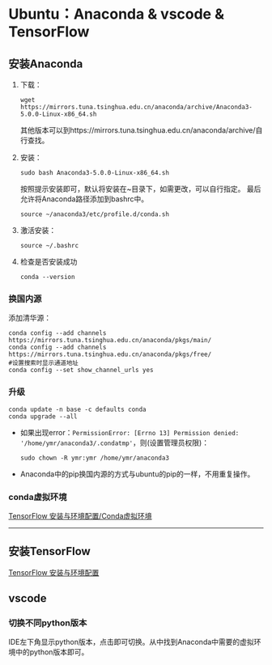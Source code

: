 # Ubuntu：Anaconda & vscode & TensorFlow

## 安装Anaconda
1. 下载：
    ```
    wget https://mirrors.tuna.tsinghua.edu.cn/anaconda/archive/Anaconda3-5.0.0-Linux-x86_64.sh
    ```
    其他版本可以到https://mirrors.tuna.tsinghua.edu.cn/anaconda/archive/自行查找。

2. 安装：
    ```
    sudo bash Anaconda3-5.0.0-Linux-x86_64.sh
    ```
    按照提示安装即可，默认将安装在~目录下，如需更改，可以自行指定。
    最后允许将Anaconda路径添加到bashrc中。

    ```
    source ~/anaconda3/etc/profile.d/conda.sh
    ```

3. 激活安装：
    ```
    source ~/.bashrc
    ```

4. 检查是否安装成功
    ```
    conda --version
    ```

### 换国内源
添加清华源：
```
conda config --add channels https://mirrors.tuna.tsinghua.edu.cn/anaconda/pkgs/main/
conda config --add channels https://mirrors.tuna.tsinghua.edu.cn/anaconda/pkgs/free/
#设置搜索时显示通道地址
conda config --set show_channel_urls yes

```

### 升级
```
conda update -n base -c defaults conda
conda upgrade --all
```

* 如果出现error：```PermissionError: [Errno 13] Permission denied: '/home/ymr/anaconda3/.condatmp'```，则(设置管理员权限)：
    ```
    sudo chown -R ymr:ymr /home/ymr/anaconda3 
    ```

* Anaconda中的pip换国内源的方式与ubuntu的pip的一样，不用重复操作。

### conda虚拟环境
[TensorFlow 安装与环境配置/Conda虚拟环境](https://tf.wiki/zh/basic/installation.html#tensorflow)

***

## 安装TensorFlow
[TensorFlow 安装与环境配置](https://tf.wiki/zh/basic/installation.html#tensorflow)

## vscode
### 切换不同python版本
IDE左下角显示python版本，点击即可切换。从中找到Anaconda中需要的虚拟环境中的python版本即可。
